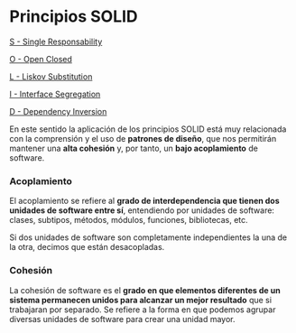 # Principios SOLID

[S - Single Responsability](https://github.com/barbosalucas278/principios-SOLID/tree/main/SingleResponsability)

[O - Open Closed](https://github.com/barbosalucas278/principios-SOLID/tree/main/OpenClosed)

[L - Liskov Substitution](https://github.com/barbosalucas278/principios-SOLID/tree/main/LiskovSubstitution)

[I - Interface Segregation](https://github.com/barbosalucas278/principios-SOLID/tree/main/InterfaceSegregation)

[D - Dependency Inversion](https://github.com/barbosalucas278/principios-SOLID/tree/main/DependencyInversion)

En este sentido la aplicación de los principios SOLID está muy relacionada con la comprensión y el uso de **patrones de diseño**, que nos permitirán mantener una **alta cohesión** y, por tanto, un **bajo acoplamiento** de software.

### **Acoplamiento**

El acoplamiento se refiere al **grado de interdependencia que tienen dos unidades de software entre sí**, entendiendo por unidades de software: clases, subtipos, métodos, módulos, funciones, bibliotecas, etc.

Si dos unidades de software son completamente independientes la una de la otra, decimos que están desacopladas.

### **Cohesión**

La cohesión de software es el **grado en que elementos diferentes de un sistema permanecen unidos para alcanzar un mejor resultado** que si trabajaran por separado. Se refiere a la forma en que podemos agrupar diversas unidades de software para crear una unidad mayor.

